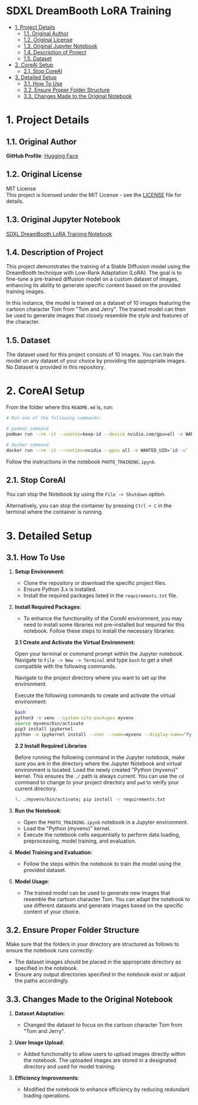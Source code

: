<h1>SDXL DreamBooth LoRA Training</h1>

- [1. Project Details](#1-project-details)
  - [1.1. Original Author](#11-original-author)
  - [1.2. Original License](#12-original-license)
  - [1.3. Original Jupyter Notebook](#13-original-jupyter-notebook)
  - [1.4. Description of Project](#14-description-of-project)
  - [1.5. Dataset](#15-dataset)
- [2. CoreAI Setup](#2-coreai-setup)
  - [2.1. Stop CoreAI](#21-stop-coreai)
- [3. Detailed Setup](#3-detailed-setup)
  - [3.1. How To Use](#31-how-to-use)
  - [3.2. Ensure Proper Folder Structure](#32-ensure-proper-folder-structure)
  - [3.3. Changes Made to the Original Notebook](#33-changes-made-to-the-original-notebook)


# 1. Project Details

## 1.1. Original Author

**GitHub Profile**: [Hugging Face](https://github.com/huggingface)

## 1.2. Original License

MIT License  
This project is licensed under the MIT License - see the [LICENSE](https://github.com/huggingface/notebooks/blob/main/LICENSE) file for details.

## 1.3. Original Jupyter Notebook

[SDXL DreamBooth LoRA Training Notebook](https://github.com/huggingface/notebooks/blob/main/diffusers/SDXL_DreamBooth_LoRA_.ipynb)

## 1.4. Description of Project

This project demonstrates the training of a Stable Diffusion model using the DreamBooth technique with Low-Rank Adaptation (LoRA). The goal is to fine-tune a pre-trained diffusion model on a custom dataset of images, enhancing its ability to generate specific content based on the provided training images.

In this instance, the model is trained on a dataset of 10 images featuring the cartoon character Tom from "Tom and Jerry". The trained model can then be used to generate images that closely resemble the style and features of the character.

## 1.5. Dataset

The dataset used for this project consists of 10 images. 
You can train the model on any dataset of your choice by providing the appropriate images.
No Dataset is provided in this repository.

# 2. CoreAI Setup

From the folder where this `README.md` is, run:

```bash
# Run one of the following commands:

# podman command
podman run --rm -it --userns=keep-id --device nvidia.com/gpu=all -e WANTED_UID=`id -u` -e WANTED_GID=`id -g` -e CoreAI_VERBOSE="yes" -v `pwd`:/iti -p 8888:8888 docker.io/infotrend/coreai:latest  /run_jupyter.sh

# docker command
docker run --rm -it --runtime=nvidia --gpus all -e WANTED_UID=`id -u` -e WANTED_GID=`id -g` -e CoreAI_VERBOSE="yes" -v `pwd`:/iti -p 8888:8888 infotrend/coreai:latest  /run_jupyter.sh
```

Follow the instructions in the notebook `PHOTO_TRAINING.ipynb`.

## 2.1. Stop CoreAI

You can stop the Notebook by using the `File -> Shutdown` option.

Alternatively, you can stop the container by pressing `Ctrl + C` in the terminal where the container is running.

# 3. Detailed Setup

## 3.1. How To Use

1. **Setup Environment**:
   - Clone the repository or download the specific project files.
   - Ensure Python 3.x is installed.
   - Install the required packages listed in the `requirements.txt` file.

2. **Install Required Packages**:
   
   - To enhance the functionality of the CoreAI environment, you may need to install some libraries not pre-installed but required for this notebook. Follow these steps to install the necessary libraries:

   **2.1 Create and Activate the Virtual Environment:**
   
   Open your terminal or command prompt within the Jupyter notebook. Navigate to `File -> New -> Terminal` and type `bash` to get a shell compatible with the following commands.

   Navigate to the project directory where you want to set up the environment.

   Execute the following commands to create and activate the virtual environment:

   ```sh
   bash
   python3 -m venv --system-site-packages myvenv
   source myvenv/bin/activate
   pip3 install ipykernel
   python -m ipykernel install --user --name=myvenv --display-name="Python (myvenv)"
   ```

   **2.2 Install Required Libraries**

   Before running the following command in the Jupyter notebook, make sure you are in the directory where the Jupyter Notebook and virtual environment is located. Load the newly created "Python (myvenv)" kernel. This ensures the `./` path is always current. You can use the `cd` command to change to your project directory and `pwd` to verify your current directory.

   ```sh
   !. ./myvenv/bin/activate; pip install -r requirements.txt
   ```

3. **Run the Notebook**:
   - Open the `PHOTO_TRAINING.ipynb` notebook in a Jupyter environment.
   - Load the "Python (myvenv)" kernel.
   - Execute the notebook cells sequentially to perform data loading, preprocessing, model training, and evaluation.

4. **Model Training and Evaluation**:
   - Follow the steps within the notebook to train the model using the provided dataset.

5. **Model Usage**:
   - The trained model can be used to generate new images that resemble the cartoon character Tom. You can adapt the notebook to use different datasets and generate images based on the specific content of your choice.

## 3.2. Ensure Proper Folder Structure

Make sure that the folders in your directory are structured as follows to ensure the notebook runs correctly:
- The dataset images should be placed in the appropriate directory as specified in the notebook.
- Ensure any output directories specified in the notebook exist or adjust the paths accordingly.

## 3.3. Changes Made to the Original Notebook

1. **Dataset Adaptation**:
   - Changed the dataset to focus on the cartoon character Tom from "Tom and Jerry".

2. **User Image Upload**:
   - Added functionality to allow users to upload images directly within the notebook. The uploaded images are stored in a designated directory and used for model training.

3. **Efficiency Improvements**:
   - Modified the notebook to enhance efficiency by reducing redundant loading operations.

